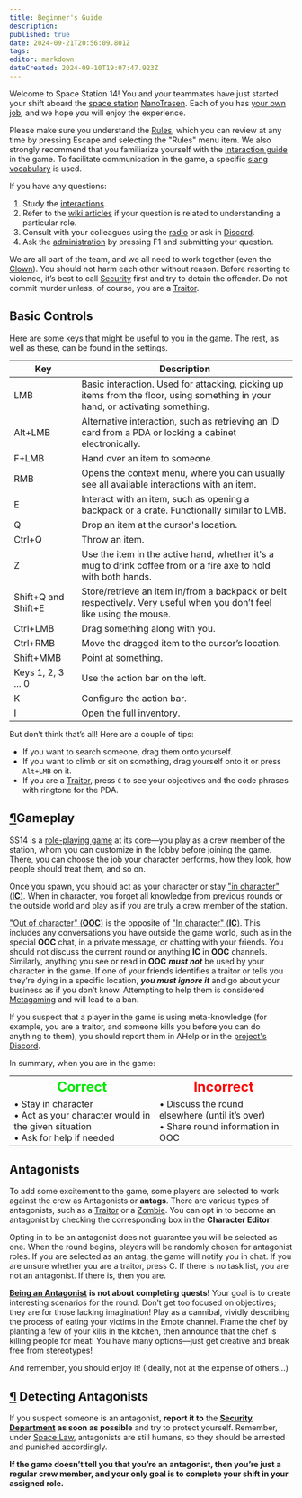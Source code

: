 ```yaml
---
title: Beginner's Guide
description: 
published: true
date: 2024-09-21T20:56:09.801Z
tags: 
editor: markdown
dateCreated: 2024-09-10T19:07:47.923Z
---
```


<div>
<p>Welcome to Space Station 14! You and your teammates have just started your shift aboard the <a href="https://ss14.su/maps" class="is-external-link">space station</a> <a href="/backstory#nanotrasen" class="is-internal-link is-valid-page">NanoTrasen</a>. Each of you has <a href="/roles" class="is-internal-link is-valid-page">your own job</a>, and we hope you will enjoy the experience.</p>
<p>Please make sure you understand the <a href="/rules" class="is-internal-link is-valid-page">Rules</a>, which you can review at any time by pressing Escape and selecting the "Rules" menu item. We also strongly recommend that you familiarize yourself with the <a href="/guides/interactions" class="is-internal-link is-invalid-page">interaction guide</a> in the game. To facilitate communication in the game, a specific <a href="/guides/terminology" class="is-internal-link is-valid-page">slang vocabulary</a> is used.</p>
<p>If you have any questions:</p>
<ol>
   <li>Study the <a href="/guides/interactions" class="is-internal-link is-invalid-page">interactions</a>.</li>
   <li>Refer to the <a href="/roles" class="is-internal-link is-valid-page">wiki articles</a> if your question is related to understanding a particular role.</li>
   <li>Consult with your colleagues using the <a href="/guides/communication" class="is-internal-link is-valid-page">radio</a> or ask in <a href="https://discord.gg/avwXNAsBgu" class="is-external-link">Discord</a>.</li>
   <li>Ask the <a href="/administration" class="is-internal-link is-valid-page">administration</a> by pressing F1 and submitting your question.</li>
</ol>
<p>We are all part of the team, and we all need to work together (even the <a href="/roles/clown" class="is-internal-link is-valid-page">Clown</a>). You should not harm each other without reason. Before resorting to violence, it’s best to call <a href="/roles/securityservicedepartment" class="is-internal-link is-valid-page">Security</a> first and try to detain the offender. Do not commit murder unless, of course, you are a <a href="/roles/traitor" class="is-internal-link is-valid-page">Traitor</a>.</p>
<h2 id="basic-controls" class="toc-header"><a class="toc-anchor" href="#basic-controls"></a>Basic Controls</h2>
<p>Here are some keys that might be useful to you in the game. The rest, as well as these, can be found in the settings.</p>
<div class="table-container" style="text-align: center;">
   <table style="margin: 0 auto;">
      <thead>
         <tr>
            <th>Key</th>
            <th>Description</th>
         </tr>
      </thead>
      <tbody>
         <tr>
            <td>LMB</td>
            <td>Basic interaction. Used for attacking, picking up items from the floor, using something in your hand, or activating something.</td>
         </tr>
         <tr>
            <td>Alt+LMB</td>
            <td>Alternative interaction, such as retrieving an ID card from a PDA or locking a cabinet electronically.</td>
         </tr>
         <tr>
            <td>F+LMB</td>
            <td>Hand over an item to someone.</td>
         </tr>
         <tr>
            <td>RMB</td>
            <td>Opens the context menu, where you can usually see all available interactions with an item.</td>
         </tr>
         <tr>
            <td>E</td>
            <td>Interact with an item, such as opening a backpack or a crate. Functionally similar to LMB.</td>
         </tr>
         <tr>
            <td>Q</td>
            <td>Drop an item at the cursor's location.</td>
         </tr>
         <tr>
            <td>Ctrl+Q</td>
            <td>Throw an item.</td>
         </tr>
         <tr>
            <td>Z</td>
            <td>Use the item in the active hand, whether it's a mug to drink coffee from or a fire axe to hold with both hands.</td>
         </tr>
         <tr>
            <td>Shift+Q and Shift+E</td>
            <td>Store/retrieve an item in/from a backpack or belt respectively. Very useful when you don’t feel like using the mouse.</td>
         </tr>
         <tr>
            <td>Ctrl+LMB</td>
            <td>Drag something along with you.</td>
         </tr>
         <tr>
            <td>Ctrl+RMB</td>
            <td>Move the dragged item to the cursor’s location.</td>
         </tr>
         <tr>
            <td>Shift+MMB</td>
            <td>Point at something.</td>
         </tr>
         <tr>
            <td>Keys 1, 2, 3 ... 0</td>
            <td>Use the action bar on the left.</td>
         </tr>
         <tr>
            <td>K</td>
            <td>Configure the action bar.</td>
         </tr>
         <tr>
            <td>I</td>
            <td>Open the full inventory.</td>
         </tr>
      </tbody>
   </table>
</div>
<p>But don’t think that’s all! Here are a couple of tips:</p>
<ul>
   <li>If you want to search someone, drag them onto yourself.</li>
   <li>If you want to climb or sit on something, drag yourself onto it or press <code>Alt+LMB</code> on it.</li>
   <li>If you are a <a href="/roles/traitor" class="is-internal-link is-valid-page">Traitor</a>, press <code>C</code> to see your objectives and the code phrases with ringtone for the PDA.</li>
</ul>
<h2 id="gameplay" class="toc-header"><a class="toc-anchor" href="#gameplay">¶</a>Gameplay</h2>
<p>SS14 is a <a href="/guides/roleplayingguide" class="is-internal-link is-valid-page">role-playing game</a> at its core—you play as a crew member of the station, whom you can customize in the lobby before joining the game. There, you can choose the job your character performs, how they look, how people should treat them, and so on.</p>
<p>Once you spawn, you should act as your character or stay <a href="/guides/terminology" class="is-internal-link is-valid-page">"in character" (<strong>IC</strong>)</a>. When in character, you forget all knowledge from previous rounds or the outside world and play as if you are truly a crew member of the station.</p>
<p><a href="/guides/terminology" class="is-internal-link is-valid-page">"Out of character" (<strong>OOC</strong>)</a> is the opposite of <a href="/guides/terminology" class="is-internal-link is-valid-page">"In character" (<strong>IC</strong>)</a>. This includes any conversations you have outside the game world, such as in the special <strong>OOC</strong> chat, in a private message, or chatting with your friends. You should not discuss the current round or anything <strong>IC</strong> in <strong>OOC</strong> channels. Similarly, anything you see or read in <strong>OOC</strong> <em><strong>must not</strong></em> be used by your character in the game. If one of your friends identifies a traitor or tells you they’re dying in a specific location, <em><strong>you must ignore it</strong></em> and go about your business as if you don’t know. Attempting to help them is considered <a href="/rules" class="is-internal-link is-valid-page">Metagaming</a> and will lead to a ban.</p>
<p>If you suspect that a player in the game is using meta-knowledge (for example, you are a traitor, and someone kills you before you can do anything to them), you should report them in AHelp or in the <a href="https://discord.gg/avwXNAsBgu" class="is-external-link">project's Discord</a>.</p>
<p>In summary, when you are in the game:</p>
<div class="tbll" style="text-align: center;">
   <table style="border: none; margin: 0 auto;">
      <tbody>
         <tr>
            <th style="border: none; text-align: center;"> <font color="#00e600" size="5">Correct</font> </th>
            <th style="border: none; text-align: center;"> <font color="red" size="5">Incorrect</font> </th>
         </tr>
         <tr>
            <td style="border: none; text-align: left;"> • Stay in character<br> • Act as your character would in the given situation<br> • Ask for help if needed </td>
            <td style="border: none; text-align: left;"> • Discuss the round elsewhere (until it’s over)<br> • Share round information in OOC </td>
         </tr>
      </tbody>
   </table>
</div>
<h2 id="antagonists" class="toc-header"><a class="toc-anchor" href="#antagonists"></a> Antagonists</h2>
<p>To add some excitement to the game, some players are selected to work against the crew as Antagonists or <strong>antags</strong>. There are various types of antagonists, such as a <a href="/roles/traitor" class="is-internal-link is-valid-page">Traitor</a> or a <a href="/roles/patientzero" class="is-internal-link is-valid-page">Zombie</a>. You can opt in to become an antagonist by checking the corresponding box in the <strong>Character Editor</strong>.</p>
<p>Opting in to be an antagonist does not guarantee you will be selected as one. When the round begins, players will be randomly chosen for antagonist roles. If you are selected as an antag, the game will notify you in chat. If you are unsure whether you are a traitor, press C. If there is no task list, you are not an antagonist. If there is, then you are.</p>
<p><a href="/roles/antagonists" class="is-internal-link is-valid-page"><strong>Being an Antagonist</strong></a> <strong>is not about completing quests!</strong> Your goal is to create interesting scenarios for the round. Don’t get too focused on objectives; they are for those lacking imagination! Play as a cannibal, vividly describing the process of eating your victims in the Emote channel. Frame the chef by planting a few of your kills in the kitchen, then announce that the chef is killing people for meat! You have many options—just get creative and break free from stereotypes!</p>
<p>And remember, you should enjoy it! (Ideally, not at the expense of others...)</p>
<h2 id="detecting-antagonists" class="toc-header"><a class="toc-anchor" href="#detecting-antagonists">¶</a> Detecting Antagonists</h2>
<p>If you suspect someone is an antagonist, <strong>report it to</strong> the <a href="/roles/securityservicedepartment" class="is-internal-link is-valid-page"><strong>Security Department</strong></a> <strong>as soon as possible</strong> and try to protect yourself. Remember, under <a href="/spacelaw" class="is-internal-link is-valid-page">Space Law</a>, antagonists are still humans, so they should be arrested and punished accordingly.</p>
<p><strong>If the game doesn’t tell you that you’re an antagonist, then you’re just a regular crew member, and your only goal is to complete your shift in your assigned role.</strong></p>